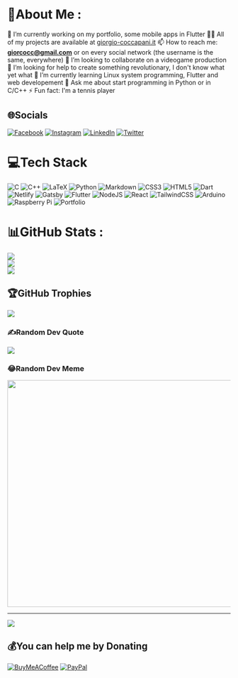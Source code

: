# 💫About Me :
🔭 I’m currently working on my portfolio, some mobile apps in Flutter
👨‍💻 All of my projects are available at [giorgio-coccapani.it](https://giorgio-coccapani.it/)
📫 How to reach me: **giorcocc@gmail.com** or on every social network (the username is the same, everywhere)
👯 I’m looking to collaborate on a videogame production
🤝 I’m looking for help to create something revolutionary, I don't know what yet what
🌱 I’m currently learning Linux system programming, Flutter and web developement
💬 Ask me about start programming in Python or in C/C++
⚡ Fun fact: I'm a tennis player

## 🌐Socials
[![Facebook](https://img.shields.io/badge/Facebook-%231877F2.svg?logo=Facebook&logoColor=white)](https://facebook.com/giorcocc) [![Instagram](https://img.shields.io/badge/Instagram-%23E4405F.svg?logo=Instagram&logoColor=white)](https://instagram.com/giorgio_coccapani) [![LinkedIn](https://img.shields.io/badge/LinkedIn-%230077B5.svg?logo=linkedin&logoColor=white)](https://linkedin.com/in/giorgio-coccapani-4b7834186) [![Twitter](https://img.shields.io/badge/Twitter-%231DA1F2.svg?logo=Twitter&logoColor=white)](https://twitter.com/giorcocc) 

# 💻Tech Stack
![C](https://img.shields.io/badge/c-%2300599C.svg?style=for-the-badge&logo=c&logoColor=white) ![C++](https://img.shields.io/badge/c++-%2300599C.svg?style=for-the-badge&logo=c%2B%2B&logoColor=white) ![LaTeX](https://img.shields.io/badge/latex-%23008080.svg?style=for-the-badge&logo=latex&logoColor=white) ![Python](https://img.shields.io/badge/python-3670A0?style=for-the-badge&logo=python&logoColor=ffdd54) ![Markdown](https://img.shields.io/badge/markdown-%23000000.svg?style=for-the-badge&logo=markdown&logoColor=white) ![CSS3](https://img.shields.io/badge/css3-%231572B6.svg?style=for-the-badge&logo=css3&logoColor=white) ![HTML5](https://img.shields.io/badge/html5-%23E34F26.svg?style=for-the-badge&logo=html5&logoColor=white) ![Dart](https://img.shields.io/badge/dart-%230175C2.svg?style=for-the-badge&logo=dart&logoColor=white) ![Netlify](https://img.shields.io/badge/netlify-%23000000.svg?style=for-the-badge&logo=netlify&logoColor=#00C7B7) ![Gatsby](https://img.shields.io/badge/Gatsby-%23663399.svg?style=for-the-badge&logo=gatsby&logoColor=white) ![Flutter](https://img.shields.io/badge/Flutter-%2302569B.svg?style=for-the-badge&logo=Flutter&logoColor=white) ![NodeJS](https://img.shields.io/badge/node.js-6DA55F?style=for-the-badge&logo=node.js&logoColor=white) ![React](https://img.shields.io/badge/react-%2320232a.svg?style=for-the-badge&logo=react&logoColor=%2361DAFB) ![TailwindCSS](https://img.shields.io/badge/tailwindcss-%2338B2AC.svg?style=for-the-badge&logo=tailwind-css&logoColor=white) ![Arduino](https://img.shields.io/badge/-Arduino-00979D?style=for-the-badge&logo=Arduino&logoColor=white) ![Raspberry Pi](https://img.shields.io/badge/-RaspberryPi-C51A4A?style=for-the-badge&logo=Raspberry-Pi) ![Portfolio](https://img.shields.io/badge/Portfolio-%23000000.svg?style=for-the-badge&logo=firefox&logoColor=#FF7139)
# 📊GitHub Stats :
![](https://github-readme-stats.vercel.app/api?username=GiorCocc&theme=nord&hide_border=true&include_all_commits=true&count_private=true)<br/>
![](https://github-readme-streak-stats.herokuapp.com/?user=GiorCocc&theme=nord&hide_border=true)<br/>
![](https://github-readme-stats.vercel.app/api/top-langs/?username=GiorCocc&theme=nord&hide_border=true&include_all_commits=true&count_private=true&layout=compact)

## 🏆GitHub Trophies
![](https://github-profile-trophy.vercel.app/?username=GiorCocc&theme=nord&no-frame=true&no-bg=false&margin-w=4)

### ✍️Random Dev Quote
![](https://quotes-github-readme.vercel.app/api?type=horizontal&theme=radical)

### 😂Random Dev Meme
<img src="https://random-memer.herokuapp.com/" width="512px"/>

---
[![](https://visitcount.itsvg.in/api?id=GiorCocc&icon=5&color=2)](https://visitcount.itsvg.in)

  ## 💰You can help me by Donating
  [![BuyMeACoffee](https://img.shields.io/badge/Buy%20Me%20a%20Coffee-ffdd00?style=for-the-badge&logo=buy-me-a-coffee&logoColor=black)](https://buymeacoffee.com/giorcocc) [![PayPal](https://img.shields.io/badge/PayPal-00457C?style=for-the-badge&logo=paypal&logoColor=white)](https://paypal.me/@giorcocc) 

  <!-- Proudly created with GPRM ( https://gprm.itsvg.in ) -->
  
